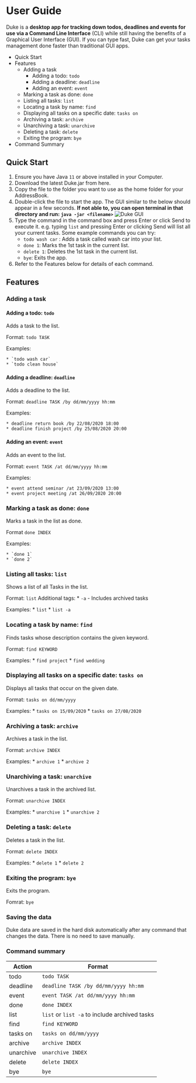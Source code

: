 # User Guide

Duke is a **desktop app for tracking down todos, deadlines and events for use via a Command Line Interface** (CLI) while still having the benefits of a Graphical User Interface (GUI). If you can type fast, Duke can get your tasks management done faster than traditional GUI apps.

* Quick Start
* Features
	* Adding a task
		* Adding a todo: `todo`
		* Adding a deadline: `deadline`
		* Adding an event: `event`
	* Marking a task as done: `done`
	* Listing all tasks: `list`
	* Locating a task by name: `find`
	* Displaying all tasks on a specific date: `tasks on`
	* Archiving a task: `archive`
	* Unarchiving a task: `unarchive`
	* Deleting a task: `delete`
	* Exiting the program: `bye`
* Command Summary

## Quick Start
1. Ensure you have Java `11` or above installed in your Computer.
2. Download the latest Duke.jar from here.
3. Copy the file to the folder you want to use as the home folder for your AddressBook.
4. Double-click the file to start the app. The GUI similar to the below should appear in a few seconds. **If not able to, you can open terminal in that directory and run: `java -jar <filename>`**
![Duke GUI](/Ui.png)
5. Type the command in the command box and press Enter or click Send to execute it. e.g. typing `list` and pressing Enter or clicking Send will list all your current tasks.
Some example commands you can try:
	* `todo wash car` : Adds a task called wash car into your list.
	* `done 1`: Marks the 1st task in the current list.
	* `delete 1`: Deletes the 1st task in the current list.
	* `bye`: Exits the app.
6. Refer to the Features below for details of each command.

## Features 

### Adding a task

#### Adding a todo: `todo`

Adds a task to the list.

Format: `todo TASK`

Examples:

	* `todo wash car`
	* `todo clean house`

#### Adding a deadline: `deadline`

Adds a deadline to the list.

Format: `deadline TASK /by dd/mm/yyyy hh:mm`

Examples:

	* deadline return book /by 22/08/2020 18:00
	* deadline finish project /by 25/08/2020 20:00

#### Adding an event: `event`

Adds an event to the list.

Format: `event TASK /at dd/mm/yyyy hh:mm`

Examples:

	* event attend seminar /at 23/09/2020 13:00
	* event project meeting /at 26/09/2020 20:00

### Marking a task as done: `done`

Marks a task in the list as done.

Format `done INDEX`

Examples:
	
	* `done 1`
	* `done 2`

### Listing all tasks: `list`

Shows a list of all Tasks in the list.

Format: `list`
Additional tags:
	* `-a` - Includes archived tasks

Examples:
	* `list`
	* `list -a`


###  Locating a task by name: `find`

Finds tasks whose description contains the given keyword.

Format: `find KEYWORD`

Examples:
	* `find project`
	* `find wedding`

### Displaying all tasks on a specific date: `tasks on`

Displays all tasks that occur on the given date.

Format: `tasks on dd/mm/yyyy`

Examples:
	* `tasks on 15/09/2020`
	* `tasks on 27/08/2020`

### Archiving a task: `archive`

Archives a task in the list.

Format: `archive INDEX`

Examples:
	* `archive 1`
	* `archive 2`

### Unarchiving a task: `unarchive`

Unarchives a task in the archived list.

Format: `unarchive INDEX`

Examples:
	* `unarchive 1`
	* `unarchive 2`

### Deleting a task: `delete`

Deletes a task in the list.

Format: `delete INDEX`

Examples:
	* `delete 1`
	* `delete 2`

### Exiting the program: `bye`

Exits the program.

Fomrat: `bye`

### Saving the data

Duke data are saved in the hard disk automatically after any command that changes the data. There is no need to save manually.

### Command summary

Action | Format
-------|-------
todo | `todo TASK`
deadline | `deadline TASK /by dd/mm/yyyy hh:mm`
event | `event TASK /at dd/mm/yyyy hh:mm`
done | `done INDEX`
list | `list` or `list -a` to include archived tasks
find | `find KEYWORD`
tasks on | `tasks on dd/mm/yyyy`
archive | `archive INDEX`
unarchive | `unarchive INDEX`
delete | `delete INDEX`
bye | `bye`